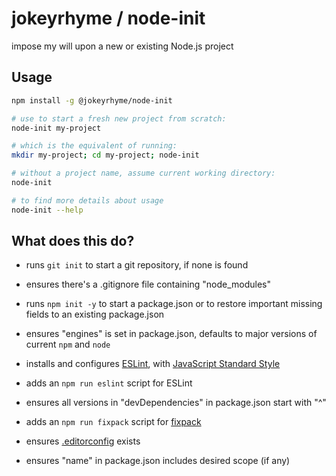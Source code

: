 # jokeyrhyme / node-init

impose my will upon a new or existing Node.js project


## Usage

```sh
npm install -g @jokeyrhyme/node-init

# use to start a fresh new project from scratch:
node-init my-project

# which is the equivalent of running:
mkdir my-project; cd my-project; node-init

# without a project name, assume current working directory:
node-init

# to find more details about usage
node-init --help
```


## What does this do?

- runs `git init` to start a git repository, if none is found

- ensures there's a .gitignore file containing "node_modules"

- runs `npm init -y` to start a package.json or to restore important missing fields to an existing package.json

- ensures "engines" is set in package.json, defaults to major versions of current `npm` and `node`

- installs and configures [ESLint](http://eslint.org/), with [JavaScript Standard Style](https://github.com/feross/eslint-config-standard)

- adds an `npm run eslint` script for ESLint

- ensures all versions in "devDependencies" in package.json start with "^"

- adds an `npm run fixpack` script for [fixpack](https://www.npmjs.com/package/fixpack)

- ensures [.editorconfig](http://editorconfig.org/) exists

- ensures "name" in package.json includes desired scope (if any)
